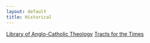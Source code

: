 ```yaml
---
layout: default
title: Historical
---
```

[Library of Anglo-Catholic Theology](http://anglicanhistory.org/lact/)
[Tracts for the Times](http://anglicanhistory.org/tracts/)
